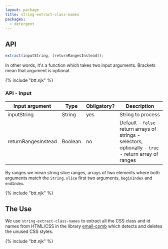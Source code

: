 ```yaml
---
layout: package
title: string-extract-class-names
packages:
  - detergent
---
```


## API

```js
extract(inputString, [returnRangesInstead]);
```

In other words, it's a function which takes two input arguments. Brackets mean that argument is optional.

{% include "btt.njk" %}

### API - Input

| Input argument      | Type    | Obligatory? | Description                                                                                            |
| ------------------- | ------- | ----------- | ------------------------------------------------------------------------------------------------------ |
| inputString         | String  | yes         | String to process                                                                                      |
| returnRangesInstead | Boolean | no          | Default - `false` - return arrays of strings - selectors; optionally - `true` - return array of ranges |

By ranges we mean string slice ranges, arrays of two elements where both arguments match the `String.slice` first two arguments, `beginIndex` and `endIndex`.

{% include "btt.njk" %}

## The Use

We use `string-extract-class-names` to extract all the CSS class and id names from HTML/CSS in the library [email-comb](/os/email-comb/) which detects and deletes the unused CSS styles.

{% include "btt.njk" %}
